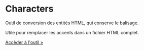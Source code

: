 Characters
==========

Outil de conversion des entités HTML, qui conserve le balisage.

Utile pour remplacer les accents dans un fichier HTML complet.

<a href="https://rawgit.com/Yannick-Valentin/Characters/master/index.html" target="_blank">Accèder à l'outil &raquo;</a>